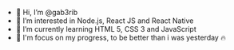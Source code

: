 - 👋 Hi, I’m @gab3rib
- 👀 I’m interested in Node.js, React JS and React Native
- 🌱 I’m currently learning HTML 5, CSS 3 and JavaScript
- :space_invader: I'm focus on my progress, to be better than i was yesterday :fire:

<!---
gab3rib/gab3rib is a ✨ special ✨ repository because its `README.md` (this file) appears on your GitHub profile.
You can click the Preview link to take a look at your changes.
--->

